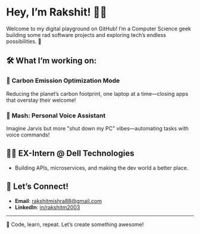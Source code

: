# Hey, I’m Rakshit! 👨‍💻

Welcome to my digital playground on GitHub! I’m a Computer Science geek building some rad software projects and exploring tech’s endless possibilities. 🚀

## 🛠️ What I’m working on:
### 🌱 **Carbon Emission Optimization Mode** 
Reducing the planet’s carbon footprint, one laptop at a time—closing apps that overstay their welcome!

### 🤖 **Mash: Personal Voice Assistant**
Imagine Jarvis but more "shut down my PC" vibes—automating tasks with voice commands!

## 🧑‍💻 EX-Intern @ Dell Technologies
- Building APIs, microservices, and making the dev world a better place.

## 🔗 Let’s Connect!
- **Email**: [rakshitmishra88@gmail.com](mailto:rakshitmishra88@gmail.com)
- **LinkedIn**: [in/rakshitm2003](https://linkedin.com/in/rakshitm2003)

---
👾 Code, learn, repeat. Let’s create something awesome!
